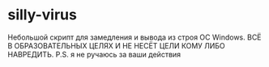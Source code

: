 # silly-virus
Небольшой скрипт для замедления и вывода из строя ОС Windows. ВСЁ В ОБРАЗОВАТЕЛЬНЫХ ЦЕЛЯХ И НЕ НЕСЁТ ЦЕЛИ КОМУ ЛИБО НАВРЕДИТЬ. P.S. я не ручаюсь за ваши действия
